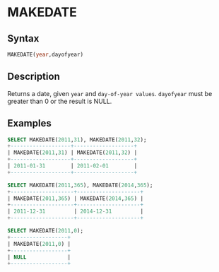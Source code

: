 # MAKEDATE

## Syntax

```sql
MAKEDATE(year,dayofyear)
```

## Description

Returns a date, given `year` and `day-of-year values`. `dayofyear` must be
greater than 0 or the result is NULL.

## Examples

```sql
SELECT MAKEDATE(2011,31), MAKEDATE(2011,32);
+-------------------+-------------------+
| MAKEDATE(2011,31) | MAKEDATE(2011,32) |
+-------------------+-------------------+
| 2011-01-31        | 2011-02-01        |
+-------------------+-------------------+

SELECT MAKEDATE(2011,365), MAKEDATE(2014,365);
+--------------------+--------------------+
| MAKEDATE(2011,365) | MAKEDATE(2014,365) |
+--------------------+--------------------+
| 2011-12-31         | 2014-12-31         |
+--------------------+--------------------+

SELECT MAKEDATE(2011,0);
+------------------+
| MAKEDATE(2011,0) |
+------------------+
| NULL             |
+------------------+
```
